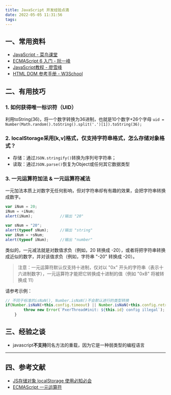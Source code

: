 ```yaml
---
title: JavaScript 开发经验点滴
date: 2022-05-05 11:31:56
tags:
---
```


## 一、常用资料

- [JavaScript - 菜鸟课堂](https://www.runoob.com/js/js-class-intro.html)
- [ECMAScript 6 入门 - 阮一峰](https://es6.ruanyifeng.com/#docs/class)
- [JavaScript教程 - 廖雪峰](https://www.liaoxuefeng.com/wiki/1022910821149312)
- [HTML DOM 参考手册 - W3School](https://www.w3school.com.cn/jsref/index.asp)

## 二、有用技巧

### 1. 如何获得唯一标识符（UID）

利用toString(36)，将一个数字转换为36进制，也就是10个数字+26个字母
`uid = Number(Math.random().toString().split('.')[1]).toString(36);`

### 2. localStorage采用[k,v]格式，仅支持字符串格式，怎么存储对象格式？

- 存储：通过`JSON.stringify()`转换为序列号字符串；
- 读取：通过`JSON.parse()`恢复为Object或任何其它数据类型

### 3. 一元运算符加法 & 一元运算符减法

一元加法本质上对数字无任何影响，但对字符串却有有趣的效果，会把字符串转换成数字。

``` js
var iNum = 20;
iNum = +iNum;
alert(iNum);            //输出 "20"

var sNum = "20";
alert(typeof sNum);     //输出 "string"
var iNum = +sNum;
alert(typeof iNum);     //输出 "number"
```

类似的，一元减法就是对数值求负（例如，20 转换成 -20），或者将把字符串转换成近似的数字，并对该值求负（例如，字符串 "-20" 转换成 -20）。

> 注意：一元运算符默认仅支持十进制，仅对以 "0x" 开头的字符串（表示十六进制数字），一元运算符才能把它转换成十进制的值（例如 "0xB" 将被转换成 11）

请参考示例：

``` js
// 不同于标准的isNaN(), Number.isNaN()不会默认进行的类型转换
if(Number.isNaN(+this.config.timeout) || Number.isNaN(+this.config.retry)){
        throw new Error(`PxerThread#init: ${this.id} config illegal`);
    }
```

## 三、经验之谈

- javascript**不支持**同名方法的重载，因为它是一种弱类型的编程语言

---

## 四、参考文献

- [JS存储对象 localStorage 使用必知必会](https://blog.csdn.net/PY0312/article/details/103570989)
- [ECMAScript 一元运算符](https://www.w3school.com.cn/js/pro_js_operators_unary.asp)
